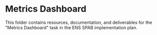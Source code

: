 # Metrics Dashboard

This folder contains resources, documentation, and deliverables for the "Metrics Dashboard" task in the ENS SPAB implementation plan.
